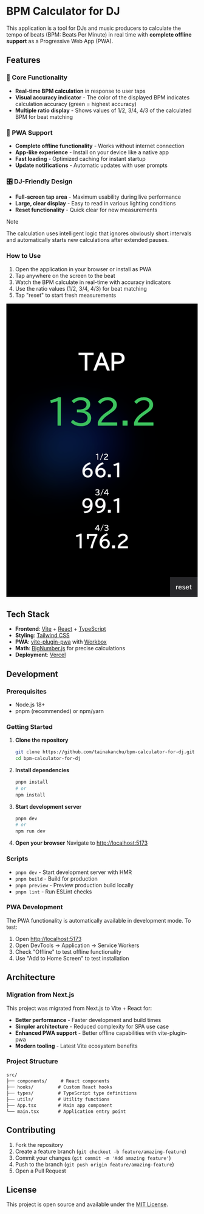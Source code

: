# BPM Calculator for DJ

This application is a tool for DJs and music producers to calculate the tempo of beats (BPM: Beats Per Minute) in real time with **complete offline support** as a Progressive Web App (PWA).

## Features

### 🎵 Core Functionality
- **Real-time BPM calculation** in response to user taps
- **Visual accuracy indicator** - The color of the displayed BPM indicates calculation accuracy (green = highest accuracy)
- **Multiple ratio display** - Shows values of 1/2, 3/4, 4/3 of the calculated BPM for beat matching

### 📱 PWA Support
- **Complete offline functionality** - Works without internet connection
- **App-like experience** - Install on your device like a native app
- **Fast loading** - Optimized caching for instant startup
- **Update notifications** - Automatic updates with user prompts

### 🎛️ DJ-Friendly Design
- **Full-screen tap area** - Maximum usability during live performance
- **Large, clear display** - Easy to read in various lighting conditions
- **Reset functionality** - Quick clear for new measurements

> [!NOTE]
> The calculation uses intelligent logic that ignores obviously short intervals and automatically starts new calculations after extended pauses.

### How to Use

1. Open the application in your browser or install as PWA
2. Tap anywhere on the screen to the beat
3. Watch the BPM calculate in real-time with accuracy indicators
4. Use the ratio values (1/2, 3/4, 4/3) for beat matching
5. Tap "reset" to start fresh measurements

![BPM Calculator Application](./docs/images/screenshot.png)

## Tech Stack

- **Frontend**: [Vite](https://vitejs.dev/) + [React](https://react.dev/) + [TypeScript](https://www.typescriptlang.org/)
- **Styling**: [Tailwind CSS](https://tailwindcss.com/)
- **PWA**: [vite-plugin-pwa](https://vite-pwa-org.netlify.app/) with [Workbox](https://workboxjs.org/)
- **Math**: [BigNumber.js](https://mikemcl.github.io/bignumber.js/) for precise calculations
- **Deployment**: [Vercel](https://vercel.com/)

## Development

### Prerequisites
- Node.js 18+ 
- pnpm (recommended) or npm/yarn

### Getting Started

1. **Clone the repository**
   ```bash
   git clone https://github.com/tainakanchu/bpm-calculator-for-dj.git
   cd bpm-calculator-for-dj
   ```

2. **Install dependencies**
   ```bash
   pnpm install
   # or
   npm install
   ```

3. **Start development server**
   ```bash
   pnpm dev
   # or
   npm run dev
   ```

4. **Open your browser**
   Navigate to [http://localhost:5173](http://localhost:5173)

### Scripts

- `pnpm dev` - Start development server with HMR
- `pnpm build` - Build for production
- `pnpm preview` - Preview production build locally
- `pnpm lint` - Run ESLint checks

### PWA Development

The PWA functionality is automatically available in development mode. To test:

1. Open [http://localhost:5173](http://localhost:5173)
2. Open DevTools → Application → Service Workers
3. Check "Offline" to test offline functionality
4. Use "Add to Home Screen" to test installation

## Architecture

### Migration from Next.js
This project was migrated from Next.js to Vite + React for:
- **Better performance** - Faster development and build times
- **Simpler architecture** - Reduced complexity for SPA use case
- **Enhanced PWA support** - Better offline capabilities with vite-plugin-pwa
- **Modern tooling** - Latest Vite ecosystem benefits

### Project Structure
```
src/
├── components/     # React components
├── hooks/         # Custom React hooks
├── types/         # TypeScript type definitions
├── utils/         # Utility functions
├── App.tsx        # Main app component
└── main.tsx       # Application entry point
```

## Contributing

1. Fork the repository
2. Create a feature branch (`git checkout -b feature/amazing-feature`)
3. Commit your changes (`git commit -m 'Add amazing feature'`)
4. Push to the branch (`git push origin feature/amazing-feature`)
5. Open a Pull Request

## License

This project is open source and available under the [MIT License](LICENSE).
